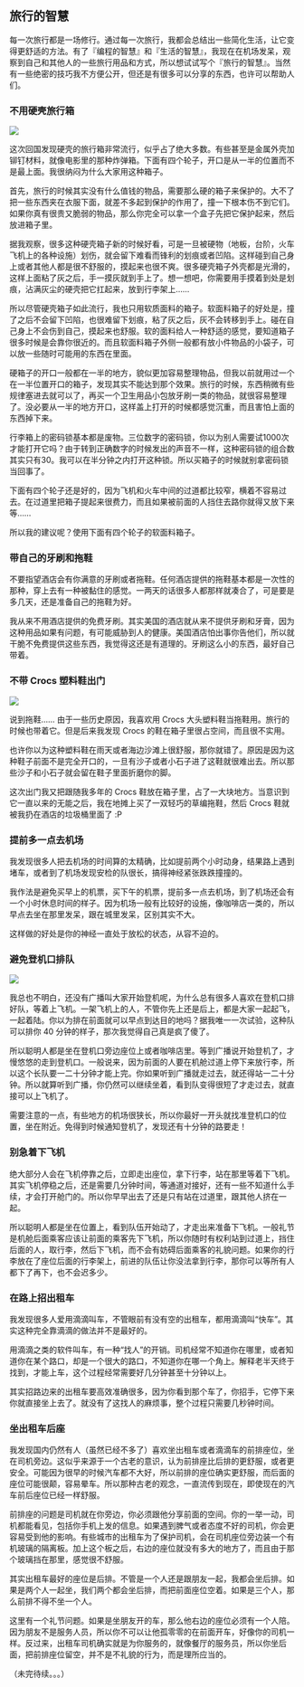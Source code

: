 ## 旅行的智慧

每一次旅行都是一场修行。通过每一次旅行，我都会总结出一些简化生活，让它变得更舒适的方法。有了『编程的智慧』和『生活的智慧』，我现在在机场发呆，观察到自己和其他人的一些旅行用品和方式，所以想试试写个『旅行的智慧』。当然有一些绝密的技巧我不方便公开，但还是有很多可以分享的东西，也许可以帮助人们。

### 不用硬壳旅行箱

![](http://dn-skmzq.qbox.me/data/20170907114017/hard-case.jpg)

这次回国发现硬壳的旅行箱非常流行，似乎占了绝大多数。有些甚至是金属外壳加铆钉材料，就像电影里的那种炸弹箱。下面有四个轮子，开口是从一半的位置而不是最上面。我很纳闷为什么大家用这种箱子。

首先，旅行的时候其实没有什么值钱的物品，需要那么硬的箱子来保护的。大不了把一些东西夹在衣服下面，就差不多起到保护的作用了，撞一下根本伤不到它们。如果你真有很贵又脆弱的物品，那么你完全可以拿一个盒子先把它保护起来，然后放进箱子里。

据我观察，很多这种硬壳箱子新的时候好看，可是一旦被硬物（地板，台阶，火车飞机上的各种设施）划伤，就会留下难看而锋利的划痕或者凹陷。这样碰到自己身上或者其他人都是很不舒服的，摸起来也很不爽。很多硬壳箱子外壳都是光滑的，这样上面粘了灰之后，手一摸灰就到手上了。想一想吧，你需要用手摸着到处是划痕，沾满灰尘的硬壳把它扛起来，放到行李架上……

所以尽管硬壳箱子如此流行，我也只用软质面料的箱子。软面料箱子的好处是，撞了之后不会留下凹陷，也很难留下划痕，粘了灰之后，灰不会转移到手上。碰在自己身上不会伤到自己，摸起来也舒服。软的面料给人一种舒适的感觉，要知道箱子很多时候是会靠你很近的。而且软面料箱子外侧一般都有放小件物品的小袋子，可以放一些随时可能用的东西在里面。

硬箱子的开口一般都在一半的地方，貌似更加容易整理物品，但我以前就用过一个在一半位置开口的箱子，发现其实不能达到那个效果。旅行的时候，东西稍微有些规律塞进去就可以了，再买一个卫生用品小包放牙刷一类的物品，就很容易整理了。没必要从一半的地方开口，这样盖上打开的时候都感觉沉重，而且害怕上面的东西掉下来。

行李箱上的密码锁基本都是废物。三位数字的密码锁，你以为别人需要试1000次才能打开它吗？由于转到正确数字的时候发出的声音不一样，这种密码锁的组合数其实只有30。我可以在半分钟之内打开这种锁。所以买箱子的时候就别拿密码锁当回事了。

下面有四个轮子还是好的，因为飞机和火车中间的过道都比较窄，横着不容易过去。在过道里把箱子提起来很费力，而且如果被前面的人挡住去路你就得又放下来等……

所以我的建议呢？使用下面有四个轮子的软面料箱子。

### 带自己的牙刷和拖鞋

不要指望酒店会有你满意的牙刷或者拖鞋。任何酒店提供的拖鞋基本都是一次性的那种，穿上去有一种被黏住的感觉。一两天的话很多人都那样就凑合了，可是要是多几天，还是准备自己的拖鞋为好。

我从来不用酒店提供的免费牙刷。其实美国的酒店就从来不提供牙刷和牙膏，因为这种用品如果有问题，有可能威胁到人的健康。美国酒店怕出事你告他们，所以就干脆不免费提供这些东西，我觉得这还是有道理的。牙刷这么小的东西，最好自己带着。

### 不带 Crocs 塑料鞋出门

![](http://dn-skmzq.qbox.me/data/20170907114017/crocs.png)

说到拖鞋…… 由于一些历史原因，我喜欢用 Crocs 大头塑料鞋当拖鞋用。旅行的时候也带着它。但是后来我发现 Crocs 的鞋在箱子里很占空间，而且很不实用。

也许你以为这种塑料鞋在雨天或者海边沙滩上很舒服，那你就错了。原因是因为这种鞋子前面不是完全开口的，一旦有沙子或者小石子进了这鞋就很难出去。所以那些沙子和小石子就会留在鞋子里面折磨你的脚。

这次出门我又把跟随我多年的 Crocs 鞋放在箱子里，占了一大块地方。当意识到它一直以来的无能之后，我在地摊上买了一双轻巧的草编拖鞋，然后 Crocs 鞋就被我扔在酒店的垃圾桶里面了 :P

### 提前多一点去机场

我发现很多人把去机场的时间算的太精确，比如提前两个小时动身，结果路上遇到堵车，或者到了机场发现安检的队很长，搞得神经紧张跌跌撞撞的。

我作法是避免买早上的机票，买下午的机票，提前多一点去机场，到了机场还会有一个小时休息时间的样子。因为机场一般有比较好的设施，像咖啡店一类的，所以早点去坐在那里发呆，跟在城里发呆，区别其实不大。

这样做的好处是你的神经一直处于放松的状态，从容不迫的。

### 避免登机口排队

![](http://dn-skmzq.qbox.me/data/20170907114017/airport-line.jpg)

我总也不明白，还没有广播叫大家开始登机呢，为什么总有很多人喜欢在登机口排好队，等着上飞机。一架飞机上的人，不管你先上还是后上，都是大家一起起飞，一起着陆。你以为排在前面就可以早点到达目的地吗？据我唯一一次试验，这种队可以排你 40 分钟的样子，那次我觉得自己真是疯了傻了。

所以聪明人都是坐在登机口旁边座位上或者咖啡店里。等到广播说开始登机了，才慢悠悠的走到登机口。一般说来，因为前面的人要在机舱过道上停下来放行李，所以这个长队要一二十分钟才能上完。你如果听到广播就走过去，就还得站一二十分钟。所以就算听到广播，你仍然可以继续坐着，看到队变得很短了才走过去，就直接可以上飞机了。

需要注意的一点，有些地方的机场很狭长，所以你最好一开头就找准登机口的位置，坐在附近。免得到时候通知登机了，发现还有十分钟的路要走！

### 别急着下飞机

绝大部分人会在飞机停靠之后，立即走出座位，拿下行李，站在那里等着下飞机。其实飞机停稳之后，还是需要几分钟时间，等通道对接好，还有一些不知道什么手续，才会打开舱门的。所以你早早出去了还是只有站在过道里，跟其他人挤在一起。

所以聪明人都是坐在位置上，看到队伍开始动了，才走出来准备下飞机。一般礼节是机舱后面乘客应该让前面的乘客先下飞机，所以你随时有权利站到过道上，挡住后面的人，取行李，然后下飞机，而不会有妨碍后面乘客的礼貌问题。如果你的行李放在了座位后面的行李架上，前进的队伍让你没法拿到行李，那你可以等所有人都下了再下，也不会迟多少。

### 在路上招出租车

我发现很多人爱用滴滴叫车，不管眼前有没有空的出租车，都用滴滴叫“快车”。其实这种完全靠滴滴的做法并不是最好的。

用滴滴之类的软件叫车，有一种“找人”的开销。司机经常不知道你在哪里，或者知道你在某个路口，却是一个很大的路口，不知道你在哪一个角上。解释老半天终于找到，才能上车，这个过程经常需要好几分钟甚至十分钟以上。

其实招路边来的出租车要高效准确很多，因为你看到那个车了，你招手，它停下来你就直接坐上去了。就没有了这找人的麻烦事，整个过程只需要几秒钟时间。

### 坐出租车后座

我发现国内仍然有人（虽然已经不多了）喜欢坐出租车或者滴滴车的前排座位，坐在司机旁边。这似乎来源于一个古老的意识，认为前排座比后排的更舒服，或者更安全。可能因为很早的时候汽车都不大好，所以前排的座位确实更舒服，而后面的座位可能很颠，容易晕车。所以那种古老的观念，一直流传到现在，即使现在的汽车前后座位已经一样舒服。

前排座的问题是司机就在你旁边，你必须跟他分享前面的空间。你的一举一动，司机都能看见，包括你手机上发的信息。如果遇到脾气或者态度不好的司机，你会更容易受到他的影响。有些城市的出租车为了保护司机，会在司机座位旁边装一个有机玻璃的隔离板。加上这个板之后，右边的座位就没有多大的地方了，而且由于那个玻璃挡在那里，感觉很不舒服。

其实出租车最好的座位是后排。不管是一个人还是跟朋友一起，我都会坐后排。如果是两个人一起坐，我们两个都会坐后排，而把前面座位空着。如果是三个人，那么前排不得不坐一个人。

这里有一个礼节问题。如果是坐朋友开的车，那么他右边的座位必须有一个人陪。因为朋友不是服务人员，所以你不可以让他孤零零的在前面开车，好像你的司机一样。反过来，出租车司机确实就是为你服务的，就像餐厅的服务员，所以你坐后面，把前排座位留空，并不是不礼貌的行为，而是理所应当的。

（未完待续。。。）